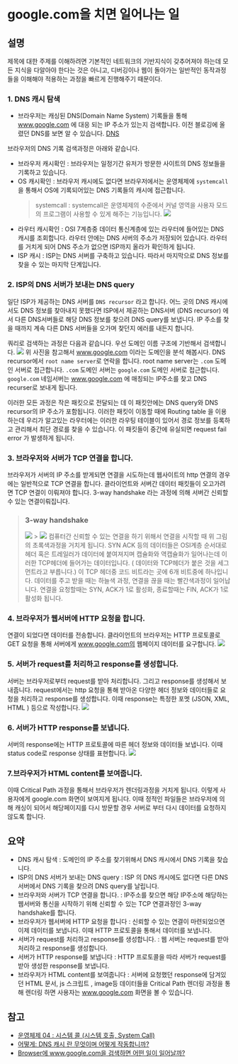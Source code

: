 # google.com을 치면 일어나는 일

## 설명

제목에 대한 주제를 이해하려면 기본적인 네트워크의 기반지식이 갖추어져야 하는데 모든 지식을 다알아야 한다는 것은 아니고, 디버깅이나 웹이 돌아가는 일반적인 동작과정들을 이해해야 적용하는 과정을 빠르게 진행해주기 때문이다.

### 1. DNS 캐시 탐색

- 브라우저는 캐싱된 DNS(Domain Name System) 기록들을 통해 www.google.com 에 대응 되는 IP 주소가 있는지 검색합니다. 이전 블로깅에 올렸던 DNS를 보면 알 수 있습니다. [DNS](https://velog.io/@doodream/Domain-Name-System-DNS)

브라우저의 DNS 기록 검색과정은 아래와 같습니다.

- 브라우저 캐시확인 : 브라우저는 일정기간 유저가 방문한 사이트의 DNS 정보들을 기록하고 있습니다.
- OS 캐시확인 : 브라우저 캐시에도 없다면 브라우저에서는 운영체제에 `systemcall`을 통해서 OS에 기록되어있는 DNS 기록들의 캐시에 접근합니다.
  > systemcall : systemcall은 운영체제의 수준에서 커널 영역을 사용자 모드의 프로그램이 사용할 수 있게 해주는 기능입니다. ![](https://images.velog.io/images/doodream/post/55c0f4ce-1863-4190-a82f-9213715613b8/image.png)
- 라우터 캐시확인 : OSI 7계층중 데이터 통신계층에 있는 라우터에 들어있는 DNS 캐시를 조회합니다. 라우터 안에는 DNS 서버의 주소가 저장되어 있습니다. 라우터를 거치게 되어 DNS 주소가 없으면 ISP까지 올라가 확인하게 됩니다.
- ISP 캐시 : ISP는 DNS 서버를 구축하고 있습니다. 따라서 마지막으로 DNS 정보를 찾을 수 있는 마지막 단계입니다.

### 2. ISP의 DNS 서버가 보내는 DNS query

일단 ISP가 제공하는 DNS 서버를 `DNS recursor` 라고 합니다. 어느 곳의 DNS 캐시에서도 DNS 정보를 찾아내지 못했다면 ISP에서 제공하는 DNS서버 (DNS recursor) 에서 다른 DNS서버들로 해당 DNS 정보를 찾으려 DNS query를 보냅니다. IP 주소를 찾을 때까지 계속 다른 DNS 서버들을 오가며 찾던지 에러를 내든지 합니다.

쿼리로 검색하는 과정은 다음과 같습니다. 우선 도메인 이름 구조에 기반해서 검색합니다.
![](https://images.velog.io/images/doodream/post/3385e8b7-386f-4921-9304-6393fd180573/image.png)
위 사진을 참고해서 www.google.com 이라는 도메인을 분석 해봅시다. DNS recursor에서 `root name server`로 연락을 합니다. root name server는 `.com` 도메인 서버로 접근합니다. `.com` 도메인 서버는 `google.com` 도메인 서버로 접근합니다. `google.com` 네임서버는 www.google.com 에 매칭되는 IP주소를 찾고 DNS recurser로 보내게 됩니다.

이러한 모든 과정은 작은 패킷으로 전달되는 데 이 패킷안에는 DNS query와 DNS recursor의 IP 주소가 포함됩니다. 이러한 패킷이 이동할 때에 Routing table 을 이용하는데 우리가 알고있는 라우터에는 이러한 라우팅 테이블이 있어서 경로 정보를 등록하고 관리해서 최단 경로를 찾을 수 있습니다. 이 패킷들이 중간에 유실되면 request fail error 가 발생하게 됩니다.

### 3. 브라우저와 서버가 TCP 연결을 합니다.

브라우저가 서버의 IP 주소를 받게되면 연결을 시도하는데 웹사이트의 http 연결의 경우에는 일반적으로 TCP 연결을 합니다.
클라이언트와 서버간 데이터 패킷들이 오고가려면 TCP 연결이 이뤄져야 합니다. 3-way handshake 라는 과정에 의해 서버간 신뢰할 수 있는 연결이뤄집니다.

> ### 3-way handshake
>
> ![](https://images.velog.io/images/doodream/post/71502b16-04ba-47ba-9bf2-2febf2326918/image.png) > ![](https://images.velog.io/images/doodream/post/ed359899-c956-49e6-befc-fd3967e7f493/image.png)
> 컴퓨터간 신뢰할 수 있는 연결을 하기 위해서 연결을 시작할 때 위 그림의 초록색과정을 거치게 됩니다. SYN ACK 등의 데이터들은 OSI계층 순서대로 헤더 혹은 트레일러가 데이터에 붙여져지며 캡슐화와 역캡슐화가 일어나는데 이러한 TCP헤더에 들어가는 데이터입니다. ( 데이터와 TCP헤더가 붙은 것을 세그먼트라고 부릅니다.) 이 TCP 헤더중 코드 비트라는 곳에 6개 비트중에 하나입니다. 데이터를 주고 받을 때는 하늘색 과정, 연결을 끊을 때는 빨간색과정이 일어납니다. 연결을 요청할때는 SYN, ACK가 1로 활성화, 종료할때는 FIN, ACK가 1로 활성화 됩니다.

### 4. 브라우저가 웹서버에 HTTP 요청을 합니다.

연결이 되었다면 데이터를 전송합니다. 클라이언트의 브라우저는 HTTP 프로토콜로 GET 요청을 통해 서버에게 www.google.com의 웹페이지 데이터를 요구합니다.
![](https://images.velog.io/images/doodream/post/4cbcc31f-2671-4db4-8337-08c29a3b886b/image.png)

### 5. 서버가 request를 처리하고 response를 생성합니다.

서버는 브라우저로부터 request를 받아 처리합니다. 그리고 response를 생성해서 보내줍니다. request에서는 http 요청을 통해 받아온 다양한 헤더 정보와 데이터들로 요청을 처리하고 response를 생성합니다. 이때 response는 특정한 포멧 (JSON, XML, HTML ) 등으로 작성합니다.
![](https://images.velog.io/images/doodream/post/eec25b58-4016-48b8-9425-2024b9ca7542/image.png)

### 6. 서버가 HTTP response를 보냅니다.

서버의 response에는 HTTP 프로토콜에 따른 헤더 정보와 데이터들 보냅니다. 이때 status code로 response 상태를 표현합니다.
![](https://images.velog.io/images/doodream/post/93ade189-c703-4e03-baa1-b74a16123b55/image.png)

### 7.브라우저가 HTML content를 보여줍니다.

이때 Critical Path 과정을 통해서 브라우저가 렌더링과정을 거치게 됩니다. 이렇게 사용자에게 google.com 화면이 보여지게 됩니다. 이때 정적인 파일들은 브라우저에 의해 캐싱이 되어서 해당페이지를 다시 방문할 경우 서버로 부터 다시 데이터를 요청하지 않도록 합니다.

## 요약

- DNS 캐시 탐색 : 도메인의 IP 주소를 찾기위해서 DNS 캐시에서 DNS 기록을 찾습니다.
- ISP의 DNS 서버가 보내는 DNS query : ISP 의 DNS 캐시에도 없다면 다른 DNS 서버에서 DNS 기록을 찾으려 DNS query를 날립니다.
- 브라우저와 서버가 TCP 연결을 합니다. : IP주소를 찾으면 해당 IP주소에 해당하는 웹서버와 통신을 시작하기 위해 신뢰할 수 있는 TCP 연결과정인 3-way handshake를 합니다.
- 브라우저가 웹서버에 HTTP 요청을 합니다 : 신뢰할 수 있는 연결이 마련되었으면 이제 데이터를 보냅니다. 이때 HTTP 프로토콜을 통해서 데이터를 보냅니다.
- 서버가 request를 처리하고 response를 생성합니다. : 웹 서버는 request를 받아 처리하고 response를 생성합니다.
- 서버가 HTTP response를 보냅니다 : HTTP 프로토콜을 따라 서버가 request를 받아 생성한 response를 보냅니다.
- 브라우저가 HTML content를 보여줍니다 : 서버에 요청했던 response에 담겨있던 HTML 문서, js 스크립트 , image등 데이터들을 Critical Path 렌더링 과정을 통해 렌더링 하면 사용자는 www.google.com 화면을 볼 수 있습니다.

## 참고

- [운영체제 04 : 시스템 콜 (시스템 호출, System Call)](https://luckyyowu.tistory.com/133)
- [어떻게: DNS 캐시 란 무엇이며 어떻게 작동합니까?](https://kor.go-travels.com/45747-what-is-a-dns-cache-817514-7367974)
- [Browser에 www.google.com을 검색하면 어떤 일이 일어날까?](https://devjin-blog.com/what-happen-browser-search/)

